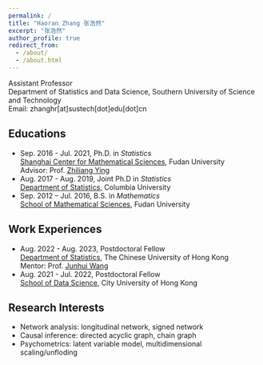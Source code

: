```yaml
---
permalink: /
title: "Haoran Zhang 张浩然"
excerpt: "张浩然"
author_profile: true
redirect_from: 
  - /about/
  - /about.html
---
```


Assistant Professor  
Department of Statistics and Data Science, Southern University of Science and Technology  
Email: zhanghr[at]sustech[dot]edu[dot]cn  


## Educations
- Sep. 2016 - Jul. 2021,  Ph.D. in *Statistics*  
[Shanghai Center for Mathematical Sciences](https://scms.fudan.edu.cn/), Fudan University  
Advisor: Prof. [Zhiliang Ying](http://www.stat.columbia.edu/~zying/)
- Aug. 2017 - Aug. 2019,  Joint Ph.D in *Statistics*  
[Department of Statistics](http://stat.columbia.edu/), Columbia University  
- Sep. 2012 – Jul. 2016,  B.S. in *Mathematics*   
[School of Mathematical Sciences](https://math.fudan.edu.cn/), Fudan University

## Work Experiences
- Aug. 2022 - Aug. 2023, Postdoctoral Fellow   
[Department of Statistics](https://www.sta.cuhk.edu.hk/), The Chinese University of Hong Kong  
Mentor: Prof. [Junhui Wang](https://www.sta.cuhk.edu.hk/peoples/jwang/)
- Aug. 2021 - Jul. 2022,  Postdoctoral Fellow    
[School of Data Science](https://www.sdsc.cityu.edu.hk/), City University of Hong Kong

## Research Interests
- Network analysis: longitudinal network, signed network
- Causal inference: directed acyclic graph, chain graph
- Psychometrics: latent variable model, multidimensional scaling/unfloding




